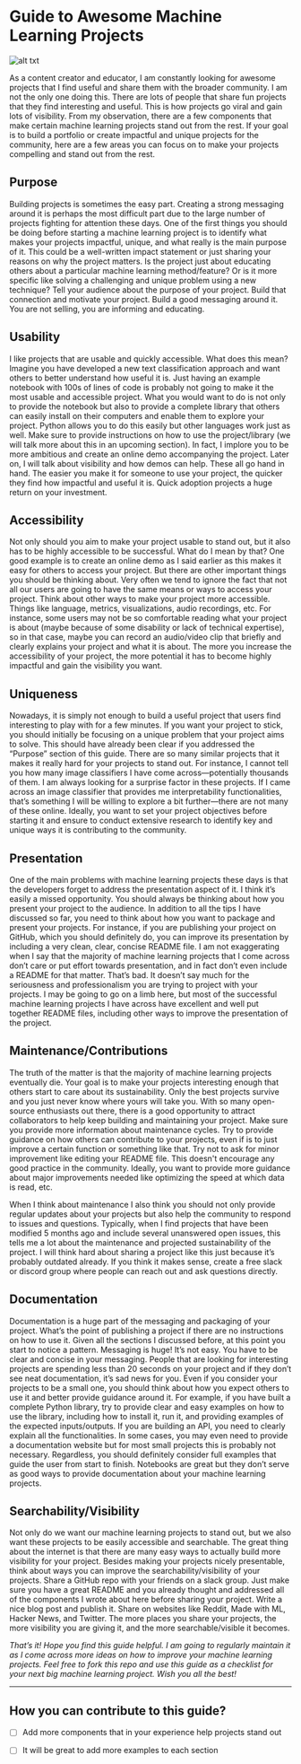 # Guide to Awesome Machine Learning Projects

![alt txt](https://github.com/dair-ai/awesome-ML-projects-guide/blob/main/awesome-ml.png)

As a content creator and educator, I am constantly looking for awesome projects that I find useful and share them with the broader community. I am not the only one doing this. There are lots of people that share fun projects that they find interesting and useful. This is how projects go viral and gain lots of visibility. From my observation, there are a few components that make certain machine learning projects stand out from the rest. If your goal is to build a portfolio or create impactful and unique projects for the community, here are a few areas you can focus on to make your projects compelling and stand out from the rest.

## Purpose
Building projects is sometimes the easy part. Creating a strong messaging around it is perhaps the most difficult part due to the large number of projects fighting for attention these days. One of the first things you should be doing before starting a machine learning project is to identify what makes your projects impactful, unique, and what really is the main purpose of it. This could be a well-written impact statement or just sharing your reasons on why the project matters. Is the project just about educating others about a particular machine learning method/feature? Or is it more specific like solving a challenging and unique problem using a new technique? Tell your audience about the purpose of your project. Build that connection and motivate your project. Build a good messaging around it. You are not selling, you are informing and educating.

## Usability
I like projects that are usable and quickly accessible. What does this mean? Imagine you have developed a new text classification approach and want others to better understand how useful it is. Just having an example notebook with 100s of lines of code is probably not going to make it the most usable and accessible project. What you would want to do is not only to provide the notebook but also to provide a complete library that others can easily install on their computers and enable them to explore your project. Python allows you to do this easily but other languages work just as well. Make sure to provide instructions on how to use the project/library (we will talk more about this in an upcoming section). In fact, I implore you to be more ambitious and create an online demo accompanying the project. Later on, I will talk about visibility and how demos can help. These all go hand in hand. The easier you make it for someone to use your project, the quicker they find how impactful and useful it is. Quick adoption projects a huge return on your investment.

## Accessibility
Not only should you aim to make your project usable to stand out, but it also has to be highly accessible to be successful. What do I mean by that? One good example is to create an online demo as I said earlier as this makes it easy for others to access your project. But there are other important things you should be thinking about. Very often we tend to ignore the fact that not all our users are going to have the same means or ways to access your project. Think about other ways to make your project more accessible. Things like language, metrics, visualizations, audio recordings, etc. For instance, some users may not be so comfortable reading what your project is about (maybe because of some disability or lack of technical expertise), so in that case, maybe you can record an audio/video clip that briefly and clearly explains your project and what it is about. The more you increase the accessibility of your project, the more potential it has to become highly impactful and gain the visibility you want.

## Uniqueness
Nowadays, it is simply not enough to build a useful project that users find interesting to play with for a few minutes. If you want your project to stick, you should initially be focusing on a unique problem that your project aims to solve. This should have already been clear if you addressed the “Purpose” section of this guide. There are so many similar projects that it makes it really hard for your projects to stand out. For instance, I cannot tell you how many image classifiers I have come across—potentially thousands of them. I am always looking for a surprise factor in these projects. If I came across an image classifier that provides me interpretability functionalities, that’s something I will be willing to explore a bit further—there are not many of these online. Ideally, you want to set your project objectives before starting it and ensure to conduct extensive research to identify key and unique ways it is contributing to the community.

## Presentation
One of the main problems with machine learning projects these days is that the developers forget to address the presentation aspect of it. I think it’s easily a missed opportunity. You should always be thinking about how you present your project to the audience. In addition to all the tips I have discussed so far, you need to think about how you want to package and present your projects. For instance, if you are publishing your project on GitHub, which you should definitely do, you can improve its presentation by including a very clean, clear, concise README file. I am not exaggerating when I say that the majority of machine learning projects that I come across don’t care or put effort towards presentation, and in fact don’t even include a README for that matter. That’s bad. It doesn’t say much for the seriousness and professionalism you are trying to project with your projects. I may be going to go on a limb here, but most of the successful machine learning projects I have across have excellent and well put together README files, including other ways to improve the presentation of the project.

## Maintenance/Contributions
The truth of the matter is that the majority of machine learning projects eventually die. Your goal is to make your projects interesting enough that others start to care about its sustainability. Only the best projects survive and you just never know where yours will take you. With so many open-source enthusiasts out there, there is a good opportunity to attract collaborators to help keep building and maintaining your project. Make sure you provide more information about maintenance cycles. Try to provide guidance on how others can contribute to your projects, even if is to just improve a certain function or something like that. Try not to ask for minor improvement like editing your README file. This doesn't encourage any good practice in the community. Ideally, you want to provide more guidance about major improvements needed like optimizing the speed at which data is read, etc. 

When I think about maintenance I also think you should not only provide regular updates about your projects but also help the community to respond to issues and questions. Typically, when I find projects that have been modified 5 months ago and include several unanswered open issues, this tells me a lot about the maintenance and projected sustainability of the project. I will think hard about sharing a project like this just because it’s probably outdated already. If you think it makes sense, create a free slack or discord group where people can reach out and ask questions directly.

## Documentation
Documentation is a huge part of the messaging and packaging of your project. What’s the point of publishing a project if there are no instructions on how to use it. Given all the sections I discussed before, at this point you start to notice a pattern. Messaging is huge! It’s not easy. You have to be clear and concise in your messaging. People that are looking for interesting projects are spending less than 20 seconds on your project and if they don’t see neat documentation, it’s sad news for you. Even if you consider your projects to be a small one, you should think about how you expect others to use it and better provide guidance around it. For example, if you have built a complete Python library, try to provide clear and easy examples on how to use the library, including how to install it, run it, and providing examples of the expected inputs/outputs. If you are building an API, you need to clearly explain all the functionalities. In some cases, you may even need to provide a documentation website but for most small projects this is probably not necessary. Regardless, you should definitely consider full examples that guide the user from start to finish. Notebooks are great but they don’t serve as good ways to provide documentation about your machine learning projects.

## Searchability/Visibility
Not only do we want our machine learning projects to stand out, but we also want these projects to be easily accessible and searchable. The great thing about the internet is that there are many easy ways to actually build more visibility for your project. Besides making your projects nicely presentable, think about ways you can improve the searchability/visibility of your projects. Share a GitHub repo with your friends on a slack group. Just make sure you have a great README and you already thought and addressed all of the components I wrote about here before sharing your project. Write a nice blog post and publish it. Share on websites like Reddit, Made with ML, Hacker News, and Twitter. The more places you share your projects, the more visibility you are giving it, and the more searchable/visible it becomes.

*That’s it! Hope you find this guide helpful. I am going to regularly maintain it as I come across more ideas on how to improve your machine learning projects. Feel free to fork this repo and use this guide as a checklist for your next big machine learning project. Wish you all the best!*

---

## How you can contribute to this guide?
- [ ] Add more components that in your experience help projects stand out
- [ ] It will be great to add more examples to each section






